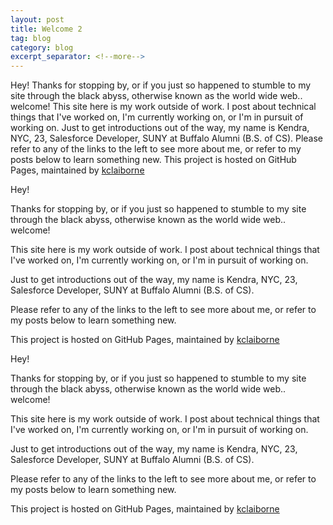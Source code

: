 ```yaml
---
layout: post
title: Welcome 2
tag: blog
category: blog
excerpt_separator: <!--more-->
---
```

<p>Hey! Thanks for stopping by, or if you just so happened to stumble to my site through the black abyss, otherwise known as the world wide web.. welcome! This site here is my work outside of work. I post about technical things that I've worked on, I'm currently working on, or I'm in pursuit of working on. Just to get introductions out of the way, my name is Kendra, NYC, 23, Salesforce Developer, SUNY at Buffalo Alumni (B.S. of CS). Please refer to any of the links to the left to see more about me, or refer to my posts below to learn something new. This project is hosted on GitHub Pages, maintained by <a href="https://github.com/kclaiborne">kclaiborne</a></p>

<!--more-->
<p>Hey!</p> 

<p>Thanks for stopping by, or if you just so happened to stumble to my site through the black abyss, otherwise known as the world wide web.. welcome! </p>

<p>This site here is my work outside of work. I post about technical things that I've worked on, I'm currently working on, or I'm in pursuit of working on.</p> 

<p>Just to get introductions out of the way, my name is Kendra, NYC, 23, Salesforce Developer, SUNY at Buffalo Alumni (B.S. of CS).</p>

<p>Please refer to any of the links to the left to see more about me, or refer to my posts below to learn something new.</p>
 
<p>This project is hosted on GitHub Pages, maintained by <a href="https://github.com/kclaiborne">kclaiborne</a></p>

<p>Hey!</p> 

<p>Thanks for stopping by, or if you just so happened to stumble to my site through the black abyss, otherwise known as the world wide web.. welcome! </p>

<p>This site here is my work outside of work. I post about technical things that I've worked on, I'm currently working on, or I'm in pursuit of working on.</p> 

<p>Just to get introductions out of the way, my name is Kendra, NYC, 23, Salesforce Developer, SUNY at Buffalo Alumni (B.S. of CS).</p>

<p>Please refer to any of the links to the left to see more about me, or refer to my posts below to learn something new.</p>
 
<p>This project is hosted on GitHub Pages, maintained by <a href="https://github.com/kclaiborne">kclaiborne</a></p>
